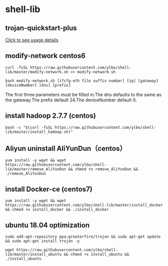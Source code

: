 # shell-lib

## trojan-quickstart-plus

[Click to see usage details](https://github.com/ylbo/shell-lib/blob/master/trojan-quickstart-plus.md)

## modify-network centos6
```
curl -fsSL https://raw.githubusercontent.com/ylbo/shell-lib/master/modify-network.sh >> modify-network.sh

bash modify-network.sh [ifcfg-eth file suffix number] [ip] [gateway] [deviceNumber] [dns] [prefix]
````
The first three parameters must be filled in.The dns defaults to the same as the gateway.The prefix default 24.The deviceNumber default 0.

## install hadoop 2.7.7 (centos)
```
bash -c "$(curl -fsSL https://raw.githubusercontent.com/ylbo/shell-lib/master/install_hadoop.sh)"
```
##  Aliyun uninstall AliYunDun（centos）
```
yum install -y wget && wget https://raw.githubusercontent.com/ylbo/shell-lib/master/remove_AliYunDun && chmod +x remove_AliYunDun && ./remove_AliYunDun
```
## install Docker-ce (centos7)
```
yum install -y wget && wget https://raw.githubusercontent.com/ylbo/shell-lib/master/install_docker && chmod +x install_docker && ./install_docker
```
## ubuntu 18.04 optimization
```
sudo add-apt-repository ppa:greaterfire/trojan && sudo apt-get update && sudo apt-get install trojan -y

wget https://raw.githubusercontent.com/ylbo/shell-lib/master/install_ubuntu && chmod +x install_ubuntu && ./install_ubuntu
```